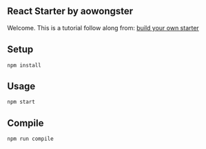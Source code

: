 React Starter by aowongster
---

Welcome.
This is a tutorial follow along from:
[build your own starter](http://andrewhfarmer.com/build-your-own-starter)

Setup
---

```
npm install
```

Usage
---
```
npm start
```

Compile
---
```
npm run compile
```
